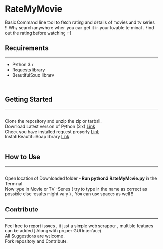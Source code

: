 # RateMyMovie

Basic Command line tool to fetch rating and details of movies and tv series !! Why search anywhere when you can get it in your lovable terminal . Find out the rating before watching :-) 

<h2>Requirements</h2>
<hr>
<ul>
  <li>Python 3.x</li>
  <li>Requests library</li>
  <li>BeautifulSoup library</li>
</ul>
<br>

<h2>Getting Started</h2>
<hr>
<br>Clone the repository and unzip the zip or tarball.<br>
Download Latest version of Python (3.x) <a href="https://www.python.org/downloads/"> Link </a> <br>
Check you have installed request properly <a href="http://docs.python-requests.org/en/master/user/install/"> Link </a> <br>
Install BeautifulSoap library <a href="https://www.crummy.com/software/BeautifulSoup/#Download">Link</a> <br>
<br>


<h2>How to Use</h2>
<hr>
<br> Open location of Downloaded folder - <b>Run python3 RateMyMovie.py</b> in the Terminal <br>
Now type in Movie or TV -Series ( try to type in the name as correct as possible else results might vary ) , You can use spaces as well !! <br>

<h2>Contribute</h2>
<hr> Feel free to report issues , it just a simple web scrapper , multiple features can be added ( Along with proper GUI interface)<br>
All Suggestions are welcome . <br>
Fork repository and Contribute. <br>
